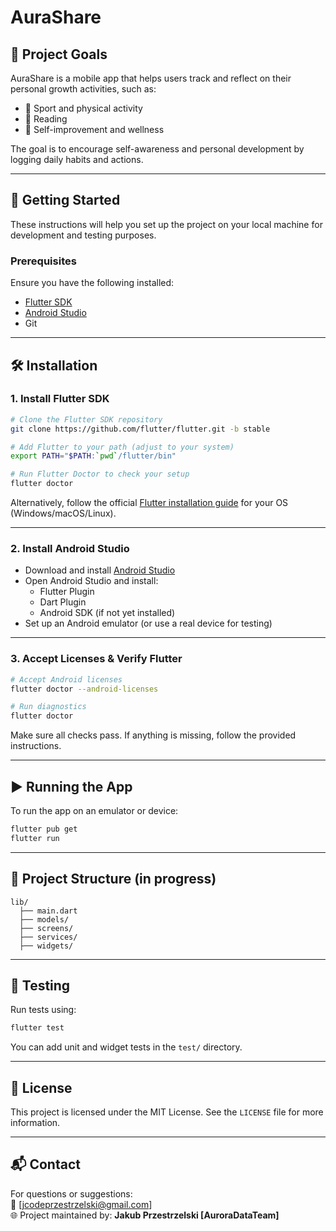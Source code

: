 
# AuraShare

## 📌 Project Goals
AuraShare is a mobile app that helps users track and reflect on their personal growth activities, such as:
- 🏃 Sport and physical activity  
- 📖 Reading  
- 🌱 Self-improvement and wellness  

The goal is to encourage self-awareness and personal development by logging daily habits and actions.

---

## 🚀 Getting Started

These instructions will help you set up the project on your local machine for development and testing purposes.

### Prerequisites
Ensure you have the following installed:
- [Flutter SDK](https://docs.flutter.dev/get-started/install)
- [Android Studio](https://developer.android.com/studio)
- Git

---

## 🛠 Installation

### 1. Install Flutter SDK

```bash
# Clone the Flutter SDK repository
git clone https://github.com/flutter/flutter.git -b stable

# Add Flutter to your path (adjust to your system)
export PATH="$PATH:`pwd`/flutter/bin"

# Run Flutter Doctor to check your setup
flutter doctor
```

Alternatively, follow the official [Flutter installation guide](https://docs.flutter.dev/get-started/install) for your OS (Windows/macOS/Linux).

---

### 2. Install Android Studio

- Download and install [Android Studio](https://developer.android.com/studio)
- Open Android Studio and install:
  - Flutter Plugin
  - Dart Plugin
  - Android SDK (if not yet installed)
- Set up an Android emulator (or use a real device for testing)

---

### 3. Accept Licenses & Verify Flutter

```bash
# Accept Android licenses
flutter doctor --android-licenses

# Run diagnostics
flutter doctor
```

Make sure all checks pass. If anything is missing, follow the provided instructions.

---

## ▶️ Running the App

To run the app on an emulator or device:

```bash
flutter pub get
flutter run
```

---

## 📁 Project Structure (in progress)

```
lib/
  ├── main.dart
  ├── models/
  ├── screens/
  ├── services/
  ├── widgets/
```

---

## 🧪 Testing

Run tests using:

```bash
flutter test
```

You can add unit and widget tests in the `test/` directory.

---

## 📄 License

This project is licensed under the MIT License. See the `LICENSE` file for more information.

---


## 📬 Contact

For questions or suggestions:  
📧 [jcodeprzestrzelski@gmail.com]  
🌐 Project maintained by: **Jakub Przestrzelski [AuroraDataTeam]**
